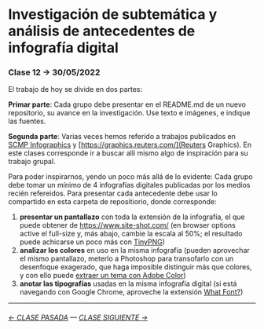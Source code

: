 # Investigación de subtemática y análisis de antecedentes de infografía digital

### Clase 12 → 30/05/2022

El trabajo de hoy se divide en dos partes: 

**Primar parte**: Cada grupo debe presentar en el README.md de un nuevo repositorio, su avance en la investigación. Use texto e imágenes, e indique las fuentes.

**Segunda parte**: Varias veces hemos referido a trabajos publicados en [SCMP Infographics](https://www.scmp.com/infographic/) y [https://graphics.reuters.com/](Reuters Graphics). En este clases corresponde ir a buscar allí mismo algo de inspiración para su trabajo grupal.

Para poder inspirarnos, yendo un poco más allá de lo evidente: Cada grupo debe tomar un mínimo de 4 infografías digitales publicadas por los medios recién refereidos. Para presentar cada antecedente debe usar lo compartido en esta carpeta de repositiorio, donde corresponde: 

1. **presentar un pantallazo** con toda la extensión de la infografía, el que puede obtener de https://www.site-shot.com/ (en browser options active el full-size y, más abajo, cambie la escala al 50%; el resultado puede achicarse un poco más con [TinyPNG](https://tinypng.com/))
2. **analizar los colores** en uso en la misma infografía (pueden aprovechar el mismo pantallazo, meterlo a Photoshop para transofarlo con un desenfoque exagerado, que haga imposible distinguir más que colores, y con ello puede [extraer un tema con Adobe Color](https://color.adobe.com/es/create/image))
3. **anotar las tipografías** usadas en la misma infografía digital (si está navegando con Google Chrome, aproveche la extensión [What Font?](https://chrome.google.com/webstore/detail/whatfont/jabopobgcpjmedljpbcaablpmlmfcogm)) 


- - - - - - - -

###### [← CLASE PASADA](https://github.com/profesorfaco/dno075-2022-1/tree/main/clase-11) — [CLASE SIGUIENTE →](https://github.com/profesorfaco/dno075-2022-1/tree/main/clase-13) 
